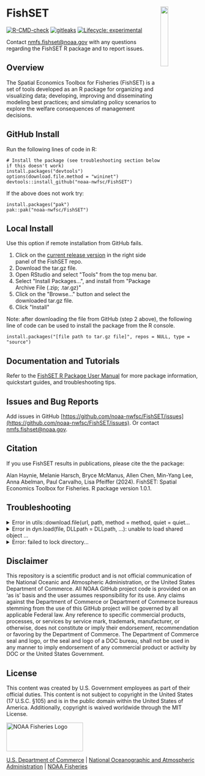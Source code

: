 # FishSET  <img src="man/figures/logo.png" align="right" align="right" width="20%"  hspace="0" vspace="0"/>

<!-- badges: start -->
[![R-CMD-check](https://github.com/noaa-nwfsc/FishSET/actions/workflows/R-CMD-check.yaml/badge.svg)](https://github.com/noaa-nwfsc/FishSET/actions/workflows/R-CMD-check.yaml)
[![gitleaks](https://github.com/noaa-nwfsc/FishSET/actions/workflows/secretScan.yml/badge.svg)](https://github.com/noaa-nwfsc/FishSET/actions/workflows/secretScan.yml)
[![Lifecycle: experimental](https://img.shields.io/badge/lifecycle-experimental-orange.svg)](https://lifecycle.r-lib.org/articles/stages.html#experimental)
<!-- badges: end -->

Contact nmfs.fishset@noaa.gov with any questions regarding the FishSET R package and to report issues.

## Overview
The Spatial Economics Toolbox for Fisheries (FishSET) is a set of tools developed as an R package for organizing and visualizing data; developing, improving and disseminating modeling best practices; and simulating policy scenarios to explore the welfare consequences of management decisions. 

## GitHub Install

Run the following lines of code in R:

```
# Install the package (see troubleshooting section below if this doesn't work)
install.packages("devtools")
options(download.file.method = "wininet")
devtools::install_github("noaa-nwfsc/FishSET")
```

If the above does not work try:

```
install.packages("pak")
pak::pak("noaa-nwfsc/FishSET")
```

## Local Install
Use this option if remote installation from GitHub fails.

1. Click on the [current release version](https://github.com/noaa-nwfsc/FishSET/releases) in the right side panel of the FishSET repo.
2. Download the tar.gz file.
3. Open RStudio and select "Tools" from the top menu bar.
4. Select "Install Packages...", and install from "Package Archive File (.zip; .tar.gz)"
5. Click on the "Browse..." button and select the downloaded tar.gz file.
6. Click "Install"
   
Note: after downloading the file from GitHub (step 2 above), the following line of code can be used to install the package from the R console.
```
install.packages("[file path to tar.gz file]", repos = NULL, type = "source")
```

## Documentation and Tutorials

Refer to the [FishSET R Package User Manual](https://docs.google.com/document/d/1t8ZWrtmV0gV5etClT-ITTJMTH89GnvaqTNYtQJsLLaE/edit) for more package information, quickstart guides, and troubleshooting tips.

## Issues and Bug Reports

Add issues in GitHub [https://github.com/noaa-nwfsc/FishSET/issues](https://github.com/noaa-nwfsc/FishSET/issues). Or contact nmfs.fishset@noaa.gov.

## <a name="cite"> Citation </a>

If you use FishSET results in publications, please cite the the package:

Alan Haynie, Melanie Harsch, Bryce McManus, Allen Chen, Min-Yang Lee, Anna Abelman, Paul Carvalho, Lisa Pfeiffer (2024). FishSET: Spatial Economics Toolbox for Fisheries. R package version 1.0.1.

## Troubleshooting
<details><summary>Error in utils::download.file(url, path, method = method, quiet = quiet...</summary>
Run the following line of code, then run remotes::install_github
  
```options(download.file.method = "wininet")```
</details> 

<details><summary>Error in dyn.load(file, DLLpath = DLLpath, ...): unable to load shared object ... </summary>
This error message indicates that the filepath to a necessary package is 'corrupted' and cannot load properly. To fix this issue, reinstall the package indicated in the error message using `install.packages([Name of package])` and restart the R session. If the issue persists, try uninstalling and reinstalling R/RStudio. If both options fail, report the issue (https://github.com/noaa-nwfsc/FishSET/issues).
</details> 

<details><summary>Error: failed to lock directory...</summary>
This error could appear when your last package installation was interrupted, when updated you version of R, and probably other situations that we are not aware of.  

1. Locate and delete the ".../00LOCK-[packagename]" and "[packagename]" folders in the library folder, which should be displayed with the error message (this can also be done using the unlink() function in R), then attempt to reinstall the problem package using install.packages(). If FishSET is the problem package, follow the steps above to install again.

2. If the first options does not work, try adding "--no-lock" to your install options: "install.packages(INSTALL_opts = '--no-lock')"

3. If this still doesn't work, try using ``pacman::p_unlock(lib.lock=path_to_directory)``

</details> 

## Disclaimer

This repository is a scientific product and is not official communication of the National Oceanic and Atmospheric Administration, or the United States Department of Commerce. All NOAA GitHub project code is provided on an ‘as is’ basis and the user assumes responsibility for its use. Any claims against the Department of Commerce or Department of Commerce bureaus stemming from the use of this GitHub project will be governed by all applicable Federal law. Any reference to specific commercial products, processes, or services by service mark, trademark, manufacturer, or otherwise, does not constitute or imply their endorsement, recommendation or favoring by the Department of Commerce. The Department of Commerce seal and logo, or the seal and logo of a DOC bureau, shall not be used in any manner to imply endorsement of any commercial product or activity by DOC or the United States Government.

## License
This content was created by U.S. Government employees as part of their official duties. This content is not subject to copyright in the United States (17 U.S.C. §105) and is in the public domain within the United States of America. Additionally, copyright is waived worldwide through the MIT License.

<img src="https://raw.githubusercontent.com/nmfs-fish-tools/nmfspalette/main/man/figures/noaa-fisheries-rgb-2line-horizontal-small.png" width="200" style="height: 75px !important;"   alt="NOAA Fisheries Logo">


 [U.S. Department of Commerce](https://www.commerce.gov/) | [National Oceanographic and Atmospheric Administration](https://www.noaa.gov) | [NOAA Fisheries](https://www.fisheries.noaa.gov/)

